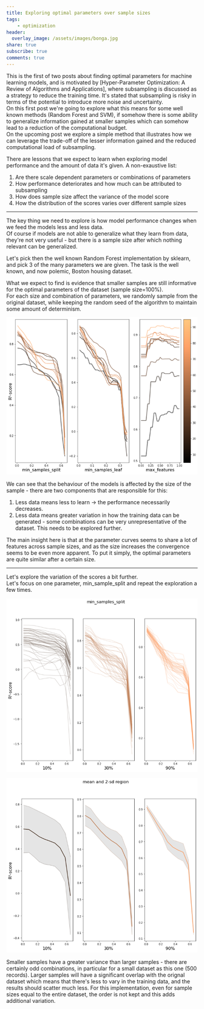 ```yaml
---
title: Exploring optimal parameters over sample sizes  
tags:
    - optimization
header:
  overlay_image: /assets/images/bonga.jpg 
share: true
subscribe: true
comments: true
---
```


This is the first of two posts about finding optimal parameters for machine learning models, and is motivated by [Hyper-Parameter Optimization: A Review of Algorithms
and Applications], where subsampling is discussed as a strategy to reduce the training time. It's stated that subsampling is risky in terms of the potential to introduce more noise and uncertainty.  
On this first post we're going to explore what this means for some well known methods (Random Forest and SVM), if somehow there is some ability to generalize information gained at smaller samples which can somehow lead to a reduction of the computational budget.  
On the upcoming post we explore a simple method that illustrates how we can leverage the trade-off of the lesser information gained and the reduced computational load of subsampling.

There are lessons that we expect to learn when exploring model performance and the amount of data it's given. A non-exaustive list:  
1. Are there scale dependent parameters or combinations of parameters  
2. How performance deteriorates and how much can be attributed to subsampling    
3. How does sample size affect the variance of the model score   
4. How the distribution of the scores varies over different sample sizes  

___

The key thing we need to explore is how model performance changes when we feed the models less and less data.   
Of course if models are not able to generalize what they learn from data, they're not very useful - but there is a sample size after which nothing relevant can be generalized.  

Let's pick then the well known Random Forest implementation by sklearn, and pick 3 of the many parameters we are given. The task is the well known, and now polemic, Boston housing dataset.  

What we expect to find is evidence that smaller samples are still informative for the optimal parameters of the dataset (sample size=100%).  
For each size and combination of parameters, we randomly sample from the original dataset, while keeping the random seed of the algorithm to maintain some amount of determinism.
<p align="center">
  <img src="https://github.com/mpcsb/testing_branch/blob/master/assets/images/hyperparam_sampling/one_param.png?raw=true" alt=""/>
</p>  

We can see that the behaviour of the models is affected by the size of the sample - there are two components that are responsible for this: 
1. Less data means less to learn -> the performance necessarily decreases.  
2. Less data means greater variation in how the training data can be generated - some combinations can be very unrepresentative of the dataset. This needs to be explored further.  

The main insight here is that at the parameter curves seems to share a lot of features across sample sizes, and as the size increases the convergence seems to be even more apparent. To put it simply, the optimal parameters are quite similar after a certain size.  

___

Let's explore the variation of the scores a bit further.  
Let's focus on one parameter, min_sample_split and repeat the exploration a few times.  

<p align="center">
  <img src="https://github.com/mpcsb/testing_branch/blob/master/assets/images/hyperparam_sampling/variance_mss.png?raw=true" alt=""/>
</p>  
<p align="center">
  <img src="https://github.com/mpcsb/testing_branch/blob/master/assets/images/hyperparam_sampling/mean_and_sd.png?raw=true" alt=""/>
</p>  

Smaller samples have a greater variance than larger samples - there are certainly odd combinations, in particular for a small dataset as this one (500 records).
Larger samples will have a significant overlap with the orignal dataset which means that there's less to vary in the training data, and the results should scatter much less.
For this implementation, even for sample sizes equal to the entire dataset, the order is not kept and this adds additional variation.  
